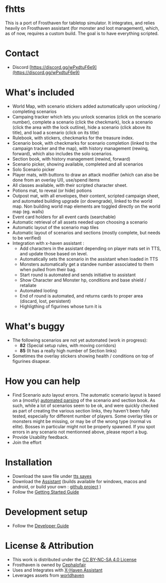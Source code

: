 # fhtts
This is a port of Frosthaven for tabletop simulator.
It integrates, and relies heavily on Frosthaven assistant (for monster and loot management), which, as of now, requires a custom build.
The goal is to have everything scripted.

# Contact
 - Discord [https://discord.gg/wPxdtuF6e9](https://discord.gg/wPxdtuF6e9)

# What's included
- World Map, with scenario stickers added automatically upon unlocking / completing scenarios
- Campaing tracker which lets you unlock scenarios (click on the scenario number), complete a scenario (click the checkmark), lock a scenario (click the area with the lock outline), hide a scenario (click above its title), and load a scenario (click on its title)
- Rulebook, with stickers, checkmarks for the treasure index.
- Scenario book, with checkmarks for scenario completion (linked to the campaign tracker and the map), with history management (rewing, forward), which also includes the solo scenarios.
- Section book, with history management (rewind, forward)
- Scenario picker, showing available, completed and all scenarios
- Solo Scenario picker
- Player mats, with buttons to draw an attack modifier (which can also be done from an overlay UI), use/spend items
- All classes available, with their scripted character sheet.
- Potions mat, to reveal (or hide) potions
- Outpost mat, with all envelopes, their content, scripted campaign sheet, and automated building upgrade (or downgrade), linked to the world map. Non building world map elements are toggled directly on the world map (eg. walls)
- Event card holders for all event cards (searchable)
- Automatic retrieval of all assets needed upon choosing a scenario
- Automatic layout of the scenario map tiles
- Automatic layout of scenarios and sections (mostly complete, but needs to be verified)
- Integration with x-haven assistant :
  - Add characters in the assistant depending on player mats set in TTS, and update those based on level.
  - Automatically sets the scenario in the assistant when loaded in TTS
  - Monsters automatically get a standee number associated to them when pulled from their bag.
  - Start round is automated and sends initiative to assistant
  - Show Character and Monster hp, conditions and base shield / retaliate
  - Automated looting
  - End of round is automated, and returns cards to proper area (discard, lost, persistent)
  - Highligthing of figurines whose turn it is
 
 # What's buggy
  - The following scenarios are not yet automated (work in progress):
    - **82** (Special setup rules, with moving corridors)
    - **85** (It has a really high number of Section links)
  - Sometimes the overlay stickers showing health / conditions on top of figurines disapear.
  
 # How you can help
  - Find Scenario auto layout errors. The automatic scenario layout is based on a (mostly) [automated parsing](parser/) of the scenario and section book. As such, while a lot of scenarios seem to be ok, and were quickly checked as part of creating the various section links, they haven't been fully tested, especially for different number of players. Some overlay tiles or monsters might be missing, or may be of the wrong type (normal vs elite). Bosses in particular might not be properly spawned. If you spot errors in any scenario not mentionned above, please report a bug.
  - Provide Usability feedback. 
  - Join the effort
  
# Installation
  - Download the save file under [tts saves](https://github.com/gudyfr/fhtts/tree/main/tts%20saves)
  - Download the [Assistant](https://github.com/gudyfr/FrosthavenAssistant/releases/) (builds available for windows, macos and android, or build your own : [github project](https://github.com/gudyfr/FrosthavenAssistant/tree/webserver) )
  - Follow the [Getting Started Guide](https://github.com/gudyfr/fhtts/tree/main/docs/docs/index.md)

# Development setup
  - Follow the [Developer Guide](https://github.com/gudyfr/fhtts/tree/main/docs/docs/developer.md)

# License & Attribution
  - This work is distributed under the [CC BY-NC-SA 4.0 License](https://creativecommons.org/licenses/by-nc-sa/4.0/)
  - Frosthaven is owned by [Cephalofair](https://cephalofair.com/pages/frosthaven)
  - Uses and Integrates with [X-Haven Assistant](https://github.com/Tarmslitaren/FrosthavenAssistant)
  - Leverages assets from [worldhaven](https://github.com/any2cards/worldhaven)
  
